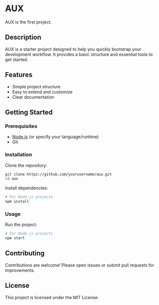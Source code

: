 # AUX

AUX is the first project.

## Description

AUX is a starter project designed to help you quickly bootstrap your development workflow. It provides a basic structure and essential tools to get started.

## Features

- Simple project structure
- Easy to extend and customize
- Clear documentation

## Getting Started

### Prerequisites

- [Node.js](https://nodejs.org/) (or specify your language/runtime)
- Git

### Installation

Clone the repository:

```bash
git clone https://github.com/yourusername/aux.git
cd aux
```

Install dependencies:

```bash
# For Node.js projects
npm install
```

### Usage

Run the project:

```bash
# For Node.js projects
npm start
```

## Contributing

Contributions are welcome! Please open issues or submit pull requests for improvements.

## License

This project is licensed under the MIT License.
